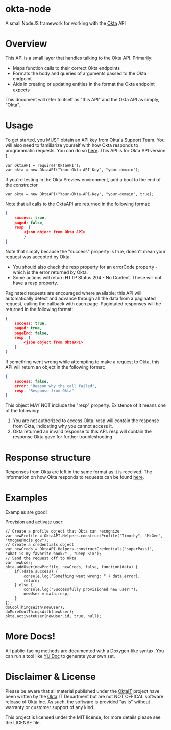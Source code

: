 okta-node
=========

A small NodeJS framework for working with the [Okta](http://www.okta.com/) API

# Overview
This API is a small layer that handles talking to the Okta API. Primarily:
- Maps function calls to their correct Okta endpoints
- Formats the body and queries of arguments passed to the Okta endpoint
- Aids in creating or updating entities in the format the Okta endpoint expects

This document will refer to itself as "this API" and the Okta API as simply, "Okta".

# Usage
To get started, you MUST obtain an API key from Okta's Support Team.
You will also need to familiarize yourself with how Okta responds to programmatic requests. You can do so [here](https://github.com/okta/api/tree/master/docs/endpoints).
This API is for Okta API version 1.

```node
var OktaAPI = require('OktaAPI');
var okta = new OktaAPI("Your-Okta-API-Key", "your-domain");
```

If you're testing in the Okta Preview environment, add a bool to the end of the constructor
```node
var okta = new OktaAPI("Your-Okta-API-Key", "your-domain", true);
```

Note that all calls to the OktaAPI are returned in the following format:
```JSON
{
    success: true,
    paged: false,
    resp: {
        <json object from Okta API>
        }
}
```

Note that simply because the "success" property is true, doesn't mean your request was accepted by Okta.
- You should also check the resp property for an errorCode property - which is the error returned by Okta.
- Some actions will return HTTP Status 204 - No Content. These will not have a resp property.

Paginated requests are encouraged where available; this API will automatically detect and advance through all the data from a paginated request, calling the callback with each page.
Pagintated responses will be returned in the following format:
```JSON
{
    success: true,
    paged: true,
    pageEnd: false,
    resp: {
        <json object from OktaAPI>
    }
}
```

If something went wrong while attempting to make a request to Okta, this API will return an object in the following format:
```JSON
{
    success: false,
    error: "Reason why the call failed",
    resp: "Response from Okta"
}
```
This object MAY NOT include the "resp" property. Existence of it means one of the following:
1. You are not authorized to access Okta. resp will contain the response from Okta, indicating why you cannot access it.
2. Okta returned an invalid response to this API. resp will contain the response Okta gave for further troubleshooting.

# Response structure
Responses from Okta are left in the same format as it is received. The information on how Okta responds to requests can be found [here](https://github.com/okta/api/tree/master/docs/endpoints).

# Examples
Examples are good!

Provision and activate user:
```node
// Create a profile object that Okta can recognize
var newProfile = OktaAPI.Helpers.constructProfile("Timothy", "McGee", "tmcgee@ncis.gov");
// Create a credentials object
var newCreds = OktaAPI.Helpers.constructCredentials("superPass1", "What is my favorite book?" , "Deep Six");
// Send the request off to Okta
var newUser;
okta.addUser(newProfile, newCreds, false, function(data) {
    if(!data.success) {
        console.log("Something went wrong: " + data.error);
        return;
    } else {
        console.log("Successfully provisioned new user!");
        newUser = data.resp;
    }
});
doCoolThingsWith(newUser);
doMoreCoolThingsWith(newUser);
okta.activateUser(newUser.id, true, null);
```

# More Docs!
All public-facing methods are documented with a Doxygen-like syntax. You can run a tool like [YUIDoc](http://yui.github.io/yuidoc/) to generate your own set.

# Disclaimer & License
Please be aware that all material published under the [OktaIT](https://github.com/OktaIT/) project have been written by the [Okta](http://www.okta.com/) IT Department but are not NOT OFFICAL software release of Okta Inc.  As such, the software is provided "as is" without warranty or customer support of any kind.

This project is licensed under the MIT license, for more details please see the LICENSE file.


